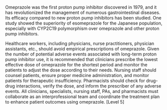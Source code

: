 Omeprazole was the first proton pump inhibitor discovered in 1979, and it has revolutionized the management of numerous gastrointestinal diseases. Its efficacy compared to new proton pump inhibitors has been studied. One study showed the superiority of esomeprazole for the Japanese population, especially with CYP2C19 polymorphism over omeprazole and other proton pump inhibitors.

Healthcare workers, including physicians, nurse practitioners, physician assistants, etc., should avoid empirical prescriptions of omeprazole. Given the number of potential adverse events associated with long-term proton pump inhibitor use, it is recommended that clinicians prescribe the lowest effective dose of omeprazole for the shortest period and monitor the patients to adjust the dose according to their needs. Nursing staff should counsel patients, ensure proper medicine administration, and monitor patients for therapeutic insufficiency. Pharmacists should check for drug-drug interactions, verify the dose, and inform the prescriber of any adverse events. All clinicians, specialists, nursing staff, PAs, and pharmacists must collaborate as an interprofessional team and coordinate the treatment plan to enhance patient outcomes using omeprazole. [Level 5]